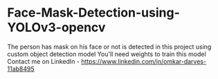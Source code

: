 # Face-Mask-Detection-using-YOLOv3-opencv
The person has mask on his face or not is detected in this project using custom object detection model
You'll need weights to train this model
Contact me on LinkedIn - https://www.linkedin.com/in/omkar-darves-11ab8495
